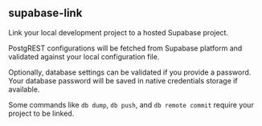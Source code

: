 ## supabase-link

Link your local development project to a hosted Supabase project.

PostgREST configurations will be fetched from Supabase platform and validated against your local configuration file.

Optionally, database settings can be validated if you provide a password. Your database password will be saved in native credentials storage if available.

Some commands like `db dump`, `db push`, and `db remote commit` require your project to be linked.
